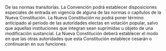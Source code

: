 De las normas transitorias.
La Convención podrá establecer disposiciones especiales de entrada en vigencia de alguna de las normas o capítulos de la Nueva Constitución.
La Nueva Constitución no podrá poner término anticipado al período de las autoridades electas en votación popular, salvo que aquellas instituciones que integran sean suprimidas u objeto de una modificación sustancial.
La Nueva Constitución deberá establecer el modo en que las otras autoridades que esta Constitución establece cesarán o continuarán en sus funciones.
